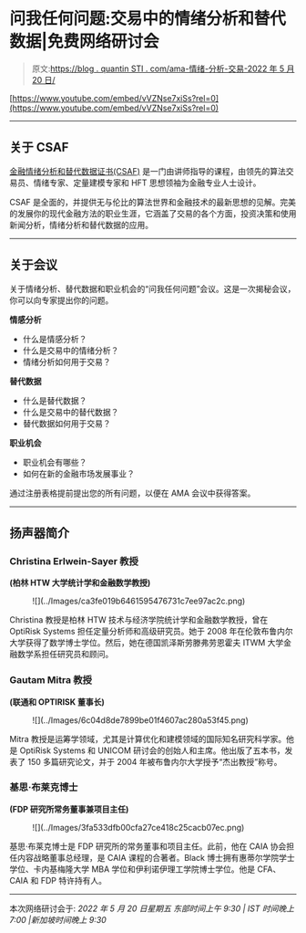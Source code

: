 # 问我任何问题:交易中的情绪分析和替代数据|免费网络研讨会

> 原文:[https://blog . quantin STI . com/ama-情绪-分析-交易-2022 年 5 月 20 日/](https://blog.quantinsti.com/ama-sentiment-analysis-trading-20-may-2022/)

[https://www.youtube.com/embed/vVZNse7xiSs?rel=0](https://www.youtube.com/embed/vVZNse7xiSs?rel=0)

* * *

## 关于 CSAF

[金融情绪分析和替代数据证书(CSAF)](https://www.quantinsti.com/csaf) 是一门由讲师指导的课程，由领先的算法交易员、情绪专家、定量建模专家和 HFT 思想领袖为金融专业人士设计。

CSAF 是全面的，并提供无与伦比的算法世界和金融技术的最新思想的见解。完美的发展你的现代金融方法的职业生涯，它涵盖了交易的各个方面，投资决策和使用新闻分析，情绪分析和替代数据的应用。

* * *

## 关于会议

关于情绪分析、替代数据和职业机会的“问我任何问题”会议。这是一次揭秘会议，你可以向专家提出你的问题。

**情感分析**

*   什么是情感分析？
*   什么是交易中的情绪分析？
*   情绪分析如何用于交易？

**替代数据**

*   什么是替代数据？
*   什么是交易中的替代数据？
*   替代数据如何用于交易？

**职业机会**

*   职业机会有哪些？
*   如何在新的金融市场发展事业？

通过注册表格提前提出您的所有问题，以便在 AMA 会议中获得答案。

* * *

## 扬声器简介

### Christina Erlwein-Sayer 教授

**(柏林 HTW 大学统计学和金融数学教授)**

<figure class="kg-card kg-image-card">![](../Images/ca3fe019b6461595476731c7ee97ac2c.png)</figure>

Christina 教授是柏林 HTW 技术与经济学院统计学和金融数学教授，曾在 OptiRisk Systems 担任定量分析师和高级研究员。她于 2008 年在伦敦布鲁内尔大学获得了数学博士学位。然后，她在德国凯泽斯劳滕弗劳恩霍夫 ITWM 大学金融数学系担任研究员和顾问。

### Gautam Mitra 教授

**(联通和 OPTIRISK 董事长)**

<figure class="kg-card kg-image-card">![](../Images/6c04d8de7899be01f4607ac280a53f45.png)</figure>

Mitra 教授是运筹学领域，尤其是计算优化和建模领域的国际知名研究科学家。他是 OptiRisk Systems 和 UNICOM 研讨会的创始人和主席。他出版了五本书，发表了 150 多篇研究论文，并于 2004 年被布鲁内尔大学授予“杰出教授”称号。

### 基思·布莱克博士

**(FDP 研究所常务董事兼项目主任)**

<figure class="kg-card kg-image-card">![](../Images/3fa533dfb00cfa27ce418c25cacb07ec.png)</figure>

基思·布莱克博士是 FDP 研究所的常务董事和项目主任。此前，他在 CAIA 协会担任内容战略董事总经理，是 CAIA 课程的合著者。Black 博士拥有惠蒂尔学院学士学位、卡内基梅隆大学 MBA 学位和伊利诺伊理工学院博士学位。他是 CFA、CAIA 和 FDP 特许持有人。

* * *

本次网络研讨会于:
*2022 年 5 月 20 日星期五
东部时间上午 9:30 | IST 时间晚上 7:00 |新加坡时间晚上 9:30*